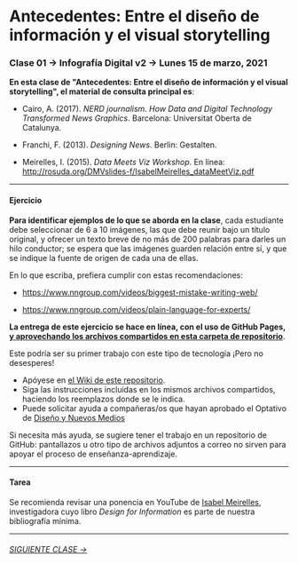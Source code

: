 # Antecedentes: Entre el diseño de información y el visual storytelling

### Clase 01 → Infografía Digital v2 → Lunes 15 de marzo, 2021

**En esta clase de "Antecedentes: Entre el diseño de información y el visual storytelling", el material de consulta principal es**:
 
- Cairo, A. (2017). *NERD journalism. How Data and Digital Technology Transformed News Graphics*. Barcelona: Universitat Oberta de Catalunya.

- Franchi, F. (2013). *Designing News*. Berlin: Gestalten.

- Meirelles, I. (2015). *Data Meets Viz Workshop*. En línea: http://rosuda.org/DMVslides-f/IsabelMeirelles_dataMeetViz.pdf

- - - - - - - 

#### Ejercicio

**Para identificar ejemplos de lo que se aborda en la clase**, cada estudiante debe seleccionar de 6 a 10 imágenes, las que debe reunir bajo un título original, y ofrecer un texto breve de no más de 200 palabras para darles un hilo conductor; se espera que las imágenes guarden relación entre sí, y que se indique la fuente de origen de cada una de ellas.

En lo que escriba, prefiera cumplir con estas recomendaciones: 

- https://www.nngroup.com/videos/biggest-mistake-writing-web/

- https://www.nngroup.com/videos/plain-language-for-experts/

**La entrega de este ejercicio se hace en línea, con el uso de GitHub Pages, [y aprovechando los archivos compartidos en esta carpeta de repositorio](https://profesorfaco.github.io/dno075-2021/clase-01/)**.

Este podría ser su primer trabajo con este tipo de tecnología ¡Pero no desesperes! 

- Apóyese en [el Wiki de este repositorio](https://github.com/profesorfaco/dno075-2021/wiki). 
- Siga las instrucciones incluidas en los mismos archivos compartidos, haciendo los reemplazos donde se le indica. 
- Puede solicitar ayuda a compañeras/os que hayan aprobado el Optativo de [Diseño y Nuevos Medios](https://github.com/profesorfaco/dno037-2020/)

Si necesita más ayuda, se sugiere tener el trabajo en un repositorio de GitHub: pantallazos u otro tipo de archivos adjuntos a correo no sirven para apoyar el proceso de enseñanza-aprendizaje.

- - - - - - - 

#### Tarea

Se recomienda revisar una ponencia en YouTube de [Isabel Meirelles](https://youtu.be/Nb0HfCj1C7Q), investigadora cuyo libro *Design for Information* es parte de nuestra bibliografía mínima.

- - - - - - -

###### [SIGUIENTE CLASE →](https://github.com/profesorfaco/dno075-2021/tree/main/clase-02)
